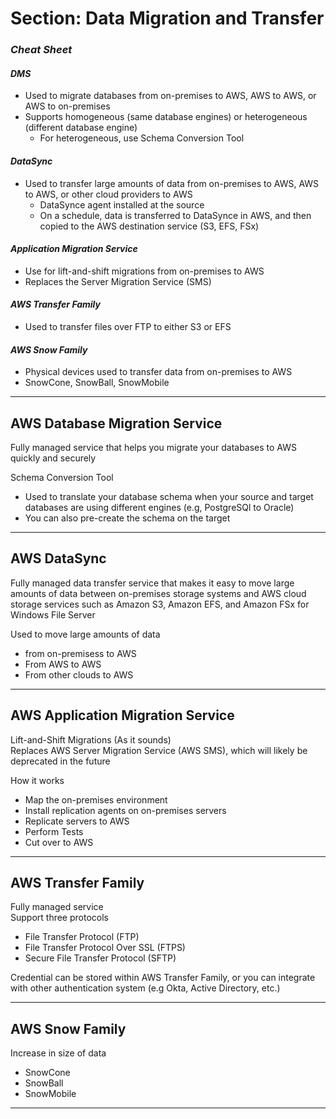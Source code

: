 # **Section: Data Migration and Transfer**

### *Cheat Sheet*

#### *DMS*
* Used to migrate databases from on-premises to AWS, AWS to AWS, or AWS to on-premises
* Supports homogeneous (same database engines) or heterogeneous (different database engine)
  * For heterogeneous, use Schema Conversion Tool

#### *DataSync*
* Used to transfer large amounts of data from on-premises to AWS, AWS to AWS, or other cloud providers to AWS
  * DataSynce agent installed at the source
  * On a schedule, data is transferred to DataSynce in AWS, and then copied to the AWS destination service (S3, EFS, FSx)

#### *Application Migration Service*
* Use for lift-and-shift migrations from on-premises to AWS
* Replaces the Server Migration Service (SMS)

#### *AWS Transfer Family*
* Used to transfer files over FTP to either S3 or EFS

#### *AWS Snow Family*
* Physical devices used to transfer data from on-premises to AWS
* SnowCone, SnowBall, SnowMobile

----
## **AWS Database Migration Service**

Fully managed service that helps you migrate your databases to AWS quickly and securely

Schema Conversion Tool
* Used to translate your database schema when your source and target databases are using different engines (e.g, PostgreSQl to Oracle)
* You can also pre-create the schema on the target

----
## **AWS DataSync**

Fully managed data transfer service that makes it easy to move large amounts of data between on-premises storage systems and AWS cloud storage services such as Amazon S3, Amazon EFS, and Amazon FSx for Windows File Server

Used to move large amounts of data
* from on-premisess to AWS
* From AWS to AWS
* From other clouds to AWS

----
## **AWS Application Migration Service**

Lift-and-Shift Migrations (As it sounds)  
Replaces AWS Server Migration Service (AWS SMS), which will likely be deprecated in the future  

How it works
* Map the on-premises environment
* Install replication agents on on-premises servers
* Replicate servers to AWS
* Perform Tests
* Cut over to AWS

----
## **AWS Transfer Family**

Fully managed service  
Support three protocols
* File Transfer Protocol (FTP)
* File Transfer Protocol Over SSL (FTPS)
* Secure File Transfer Protocol (SFTP)  

Credential can be stored within AWS Transfer Family, or you can integrate with other authentication system (e.g Okta, Active Directory, etc.) 

----
## **AWS Snow Family**

Increase in size of data
* SnowCone
* SnowBall
* SnowMobile 

----
<style>
table {
  border-collapse: collapse;
  width: 100%;
}

th, td {
  text-align: left;
  padding: 8px;
}

th {
  background-color: #4CAF50;
}

</style>